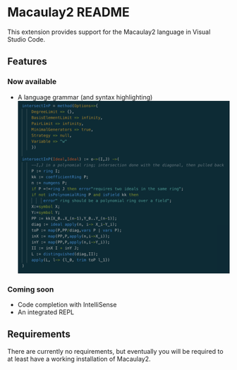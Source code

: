 # Macaulay2 README

This extension provides support for the Macaulay2 language in Visual Studio Code.

## Features

### Now available
- A language grammar (and syntax highlighting)
![syntax highlighting](./images/syntaxHighlighting.png)

### Coming soon
- Code completion with IntelliSense
- An integrated REPL

## Requirements

There are currently no requirements, but eventually you will be required to at least have a working installation of Macaulay2.
